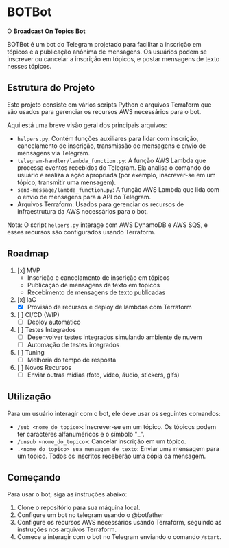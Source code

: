# BOTBot
O **Broadcast On Topics Bot**

BOTBot é um bot do Telegram projetado para facilitar a inscrição em tópicos e a publicação anônima de mensagens. Os usuários podem se inscrever ou cancelar a inscrição em tópicos, e postar mensagens de texto nesses tópicos.

## Estrutura do Projeto

Este projeto consiste em vários scripts Python e arquivos Terraform que são usados para gerenciar os recursos AWS necessários para o bot.

Aqui está uma breve visão geral dos principais arquivos:

- `helpers.py`: Contém funções auxiliares para lidar com inscrição, cancelamento de inscrição, transmissão de mensagens e envio de mensagens via Telegram.
- `telegram-handler/lambda_function.py`: A função AWS Lambda que processa eventos recebidos do Telegram. Ela analisa o comando do usuário e realiza a ação apropriada (por exemplo, inscrever-se em um tópico, transmitir uma mensagem).
- `send-message/lambda_function.py`: A função AWS Lambda que lida com o envio de mensagens para a API do Telegram.
- Arquivos Terraform: Usados para gerenciar os recursos de infraestrutura da AWS necessários para o bot.

Nota: O script `helpers.py` interage com AWS DynamoDB e AWS SQS, e esses recursos são configurados usando Terraform.

## Roadmap
1. [x] MVP
    - Inscrição e cancelamento de inscrição em tópicos
    - Publicação de mensagens de texto em tópicos
    - Recebimento de mensagens de texto publicadas
2. [x] IaC
    - [x] Provisão de recursos e deploy de lambdas com Terraform
3. [ ] CI/CD (WIP)
    - [ ] Deploy automático
4. [ ] Testes Integrados
    - [ ] Desenvolver testes integrados simulando ambiente de nuvem
    - [ ] Automação de testes integrados
5. [ ] Tuning
    - [ ] Melhoria do tempo de resposta
6. [ ] Novos Recursos
    - [ ] Enviar outras mídias (foto, vídeo, áudio, stickers, gifs)

## Utilização

Para um usuário interagir com o bot, ele deve usar os seguintes comandos:

- `/sub <nome_do_topico>`: Inscrever-se em um tópico. Os tópicos podem ter caracteres alfanuméricos e o símbolo "_".
- `/unsub <nome_do_topico>`: Cancelar inscrição em um tópico.
- `.<nome_do_topico> sua mensagem de texto`: Enviar uma mensagem para um tópico. Todos os inscritos receberão uma cópia da mensagem.

## Começando

Para usar o bot, siga as instruções abaixo:

1. Clone o repositório para sua máquina local.
2. Configure um bot no telegram usando o @botfather
3. Configure os recursos AWS necessários usando Terraform, seguindo as instruções nos arquivos Terraform.
4. Comece a interagir com o bot no Telegram enviando o comando `/start`.